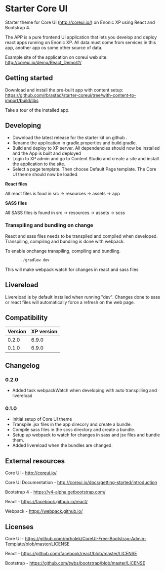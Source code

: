# Starter Core UI

Starter theme for Core UI (http://coreui.io/) on Enonic XP using React and Bootstrap 4. 

The APP is a pure frontend UI application that lets you develop and deploy react apps running on Enonic XP. 
All data must come from services in this app, another app os some other source of data.    

Example site of the application on coreui web site: http://coreui.io/demo/React_Demo/#/

## Getting started

Download and install the pre-built app with content setup: https://github.com/rbrastad/starter-coreui/tree/with-content-to-import/build/libs  

Take a tour of the installed app.

## Developing

* Download the latest release for the starter kit on github .
* Rename the application in gradle.properties and build.gradle.
* Build and deploy to XP server. All dependencies should now be installed and the App is built and deployed
* Login to XP admin and go to Content Studio and create a site and install the application to the site.
* Select a page template. Then choose Default Page template. The Core UI theme should now be loaded.  

**React files**

All react files is foud in  src -> resources -> assets -> app

**SASS files**

All SASS files is found in  src -> resources -> assets -> scss


### Transpiling and bundling on change
React and sass files needs to be transpiled and compiled when developed. Transpiling, compiling and bundling is done with webpack.  
 
To enable onchange transpiling, compiling and bundling.
 
```javascript
       ./gradlew dev 
```

This will make webpack watch for changes in react and sass files  

## Livereload

Livereload is by default installed when running "dev". Changes done to sass or react files will automatically force a refresh on the web page.   


## Compatibility

| Version       | XP version |
| ------------- | ---------- |
| 0.2.0         | 6.9.0      |
| 0.1.0         | 6.9.0      |



## Changelog

### 0.2.0

* Added task webpackWatch when developing with auto transpilling and livereload


### 0.1.0

* Initial setup of Core UI theme
* Transpile .jsx files in the app direcory and create a bundle.
* Compile sass files in the scss directory and create a bundle.
* Setup up webpack to watch for changes in sass and jsx files and bundle them.
* Added livereload when the bundles are changed.


## External resources

Core UI  - http://coreui.io/

Core UI Documentation -  http://coreui.io/docs/getting-started/introduction

Bootstrap 4 - https://v4-alpha.getbootstrap.com/

React - https://facebook.github.io/react/

Webpack - https://webpack.github.io/

## Licenses

Core UI - https://github.com/mrholek/CoreUI-Free-Bootstrap-Admin-Template/blob/master/LICENSE

React - https://github.com/facebook/react/blob/master/LICENSE

Bootstrap - https://github.com/twbs/bootstrap/blob/master/LICENSE

